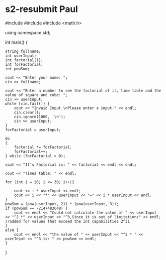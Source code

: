 # s2-resubmit Paul
#include <iostream>
#include <string>
#include <math.h>


using namespace std;

int main() {

	string fullname;
	int userInput;
	int factorial(1);
	int forFactorial;
	int powSum;

	cout << "Enter your name: ";
	cin >> fullname;

	cout << "Enter a number to see the factorial of it, time table and the value of square and cube: ";
	cin >> userInput;
	while (cin.fail()) {
		cout << "Invaid Input.\nPlease enter a input." << endl;
		cin.clear();
		cin.ignore(1000, '\n');
		cin >> userInput;
	}
	forFactorial = userInput;

	do
	{
		factorial *= forFactorial;
		forFactorial++;
	} while (forFactorial > 0);

	cout << "It's Factorial is: " << factorial << endl << endl;

	cout << "Times table: " << endl;

	for (int i = 20; i <= 30; i++){

		cout << i * userInput << endl;
		cout << i << "*" << userInput << "=" << i * userInput << endl;
	}
	powSum = (pow(userInput, 2)) * (pow(userInput, 3));
	if (powSum == -2147483648) {
		cout << endl << "Could not calculate the value of " << userInput << "^2 *" << userInput << "^3,Since it is out of limitations" << endl; //added for values that exceed the int capabilities 2^31
	}
	else {
		cout << endl << "the value of " << userInput << "^2 * " << userInput << "^3 is: " << powSum << endl;
	}
}
